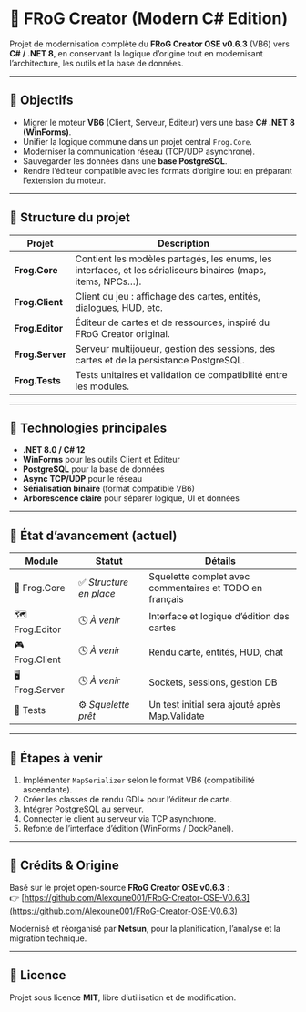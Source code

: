 # 🐸 FRoG Creator (Modern C# Edition)

Projet de modernisation complète du **FRoG Creator OSE v0.6.3** (VB6) vers **C# / .NET 8**, en conservant la logique d’origine tout en modernisant l’architecture, les outils et la base de données.

---

## 🎯 Objectifs

- Migrer le moteur **VB6** (Client, Serveur, Éditeur) vers une base **C# .NET 8 (WinForms)**.
- Unifier la logique commune dans un projet central `Frog.Core`.
- Moderniser la communication réseau (TCP/UDP asynchrone).
- Sauvegarder les données dans une **base PostgreSQL**.
- Rendre l’éditeur compatible avec les formats d’origine tout en préparant l’extension du moteur.

---

## 🧱 Structure du projet

| Projet | Description |
|--------|--------------|
| **Frog.Core** | Contient les modèles partagés, les enums, les interfaces, et les sérialiseurs binaires (maps, items, NPCs…). |
| **Frog.Client** | Client du jeu : affichage des cartes, entités, dialogues, HUD, etc. |
| **Frog.Editor** | Éditeur de cartes et de ressources, inspiré du FRoG Creator original. |
| **Frog.Server** | Serveur multijoueur, gestion des sessions, des cartes et de la persistance PostgreSQL. |
| **Frog.Tests** | Tests unitaires et validation de compatibilité entre les modules. |

---

## 🔧 Technologies principales

- **.NET 8.0 / C# 12**
- **WinForms** pour les outils Client et Éditeur
- **PostgreSQL** pour la base de données
- **Async TCP/UDP** pour le réseau
- **Sérialisation binaire** (format compatible VB6)
- **Arborescence claire** pour séparer logique, UI et données

---

## 🚧 État d’avancement (actuel)

| Module | Statut | Détails |
|--------|--------|----------|
| 🧩 Frog.Core | ✅ *Structure en place* | Squelette complet avec commentaires et TODO en français |
| 🗺️ Frog.Editor | 🕓 *À venir* | Interface et logique d’édition des cartes |
| 🎮 Frog.Client | 🕓 *À venir* | Rendu carte, entités, HUD, chat |
| 🖥️ Frog.Server | 🕓 *À venir* | Sockets, sessions, gestion DB |
| 🧪 Tests | ⚙️ *Squelette prêt* | Un test initial sera ajouté après Map.Validate |

---

## 🧠 Étapes à venir

1. Implémenter `MapSerializer` selon le format VB6 (compatibilité ascendante).  
2. Créer les classes de rendu GDI+ pour l’éditeur de carte.  
3. Intégrer PostgreSQL au serveur.  
4. Connecter le client au serveur via TCP asynchrone.  
5. Refonte de l’interface d’édition (WinForms / DockPanel).  

---

## 💬 Crédits & Origine

Basé sur le projet open-source **FRoG Creator OSE v0.6.3** :  
👉 [https://github.com/Alexoune001/FRoG-Creator-OSE-V0.6.3](https://github.com/Alexoune001/FRoG-Creator-OSE-V0.6.3)

Modernisé et réorganisé par **Netsun**,
pour la planification, l’analyse et la migration technique.

---

## 📜 Licence

Projet sous licence **MIT**, libre d’utilisation et de modification.
